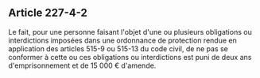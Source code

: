 Article 227-4-2
----
Le fait, pour une personne faisant l'objet d'une ou plusieurs obligations ou
interdictions imposées dans une ordonnance de protection rendue en application
des articles 515-9 ou 515-13 du code civil, de ne pas se conformer à cette ou
ces obligations ou interdictions est puni de deux ans d'emprisonnement et de 15
000 € d'amende.
